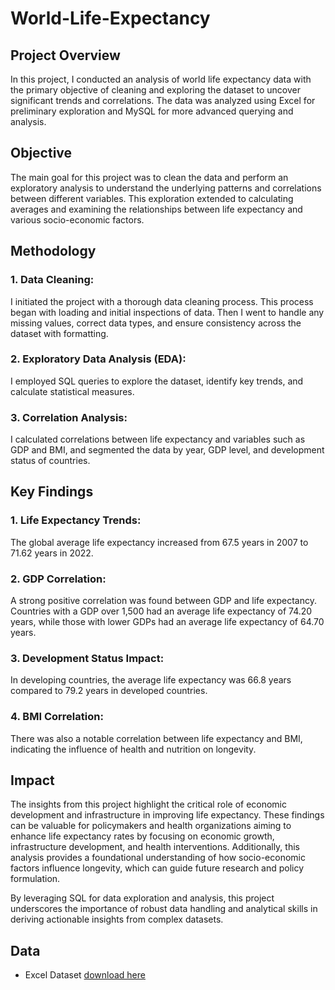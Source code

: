 # World-Life-Expectancy

## Project Overview 
In this project, I conducted an analysis of world life expectancy data with the primary objective of cleaning and exploring the dataset to uncover significant trends and correlations. The data was analyzed using Excel for preliminary exploration and MySQL for more advanced querying and analysis.

## Objective 
The main goal for this project was to clean the data and perform an exploratory analysis to understand the underlying patterns and correlations between different variables. This exploration extended to calculating averages and examining the relationships between life expectancy and various socio-economic factors.

## Methodology 
  ### 1. Data Cleaning: 
  I initiated the project with a thorough data cleaning process. This process began with loading and initial inspections of data. Then I went to handle any missing values, correct data types, and ensure consistency across the dataset with formatting.
     
 ### 2. Exploratory Data Analysis (EDA): 
 I employed SQL queries to explore the dataset, identify key trends, and calculate statistical measures.
     
  ### 3. Correlation Analysis: 
  I calculated correlations between life expectancy and variables such as GDP and BMI, and segmented the data by year, GDP level, and development status of
  countries.

## Key Findings 
  ### 1. Life Expectancy Trends: 
  The global average life expectancy increased from 67.5 years in 2007 to 71.62 years in 2022.
     
  ### 2. GDP Correlation: 
  A strong positive correlation was found between GDP and life expectancy. Countries with a GDP over 1,500 had an average life expectancy of 74.20 years, while
  those with lower GDPs had an average life expectancy of 64.70 years.
     
  ### 3. Development Status Impact:
  In developing countries, the average life expectancy was 66.8 years compared to 79.2 years in developed countries.
     
  ### 4. BMI Correlation:
  There was also a notable correlation between life expectancy and BMI, indicating the influence of health and nutrition on longevity.

## Impact 
The insights from this project highlight the critical role of economic development and infrastructure in improving life expectancy. These findings can be valuable for policymakers and health organizations aiming to enhance life expectancy rates by focusing on economic growth, infrastructure development, and health interventions. Additionally, this analysis provides a foundational understanding of how socio-economic factors influence longevity, which can guide future research and policy formulation.

By leveraging SQL for data exploration and analysis, this project underscores the importance of robust data handling and analytical skills in deriving actionable insights from complex datasets.

## Data 
- Excel Dataset [download here](WorldLifeExpectancy.csv)
